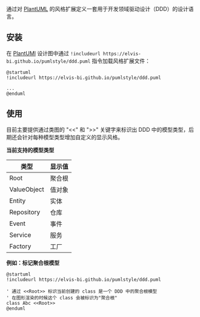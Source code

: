 通过对 [PlantUML](http://plantuml.com/) 的风格扩展定义一套用于开发领域驱动设计（DDD）的设计语言。



## 安装

在 [PlantUMl](http://plantuml.com/) 设计图中通过 `!includeurl https://elvis-bi.github.io/pumlstyle/ddd.puml` 指令加载风格扩展文件：

```
@startuml
!includeurl https://elvis-bi.github.io/pumlstyle/ddd.puml

...
@enduml
```



## 使用

目前主要提供通过类图的 "<<" 和 ">>" 关键字来标识出 DDD 中的模型类型，后期还会针对每种模型类型增加自定义的显示风格。



**当前支持的模型类型**

| 类型          | 显示值  |
| ----------- | ---- |
| Root        | 聚合根  |
| ValueObject | 值对象  |
| Entity      | 实体   |
| Repository  | 仓库   |
| Event       | 事件   |
| Service     | 服务   |
| Factory     | 工厂   |



**例如：标记聚合根模型**

```
@startuml
!includeurl https://elvis-bi.github.io/pumlstyle/ddd.puml

' 通过 <<Root>> 标识当前创建的 class 是一个 DDD 中的聚合根模型
' 在图形渲染的时候这个 class 会被标识为"聚合根"
class Abc <<Root>>
@enduml
```

